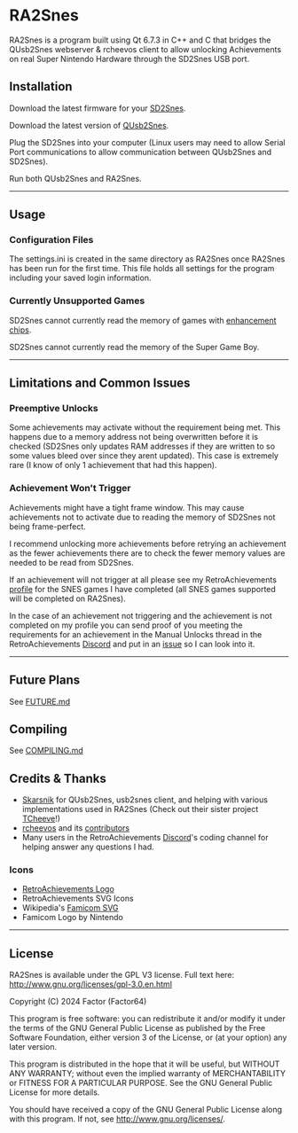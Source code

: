 # RA2Snes

RA2Snes is a program built using Qt 6.7.3 in C++ and C that bridges the QUsb2Snes webserver & rcheevos client to allow unlocking Achievements on real Super Nintendo Hardware through the SD2Snes USB port.

## Installation 

Download the latest firmware for your [SD2Snes](https://sd2snes.de/blog/downloads).

Download the latest version of [QUsb2Snes](https://github.com/Skarsnik/QUsb2snes/releases).

Plug the SD2Snes into your computer (Linux users may need to allow Serial Port communications to allow communication between QUsb2Snes and SD2Snes).

Run both QUsb2Snes and RA2Snes.

---

## Usage

### Configuration Files

The settings.ini is created in the same directory as RA2Snes once RA2Snes has been run for the first time. This file holds all settings for the program including your saved login information.

### Currently Unsupported Games

SD2Snes cannot currently read the memory of games with [enhancement chips](https://en.wikipedia.org/wiki/List_of_Super_NES_enhancement_chips).

SD2Snes cannot currently read the memory of the Super Game Boy.

---

## Limitations and Common Issues

### Preemptive Unlocks

Some achievements may activate without the requirement being met. This happens due to a memory address not being overwritten before it is checked (SD2Snes only updates RAM addresses if they are written to so some values bleed over since they arent updated). This case is extremely rare (I know of only 1 achievement that had this happen).

### Achievement Won't Trigger

Achievements might have a tight frame window. This may cause achievements not to activate due to reading the memory of SD2Snes not being frame-perfect. 

I recommend unlocking more achievements before retrying an achievement as the fewer achievements there are to check the fewer memory values are needed to be read from SD2Snes.

If an achievement will not trigger at all please see my RetroAchievements [profile](https://retroachievements.org/user/Factor64) for the SNES games I have completed (all SNES games supported will be completed on RA2Snes).

In the case of an achievement not triggering and the achievement is not completed on my profile you can send proof of you meeting the requirements for an achievement in the Manual Unlocks thread in the RetroAchievements [Discord](https://discord.gg/dq2E4hE) and put in an [issue](https://github.com/Factor-64/ra2snes/issues) so I can look into it.

---

## Future Plans

See [FUTURE.md](FUTURE.md)

## Compiling

See [COMPILING.md](COMPILING.md)

## Credits & Thanks

* [Skarsnik](https://github.com/Skarsnik) for QUsb2Snes, usb2snes client, and helping with various implementations used in RA2Snes (Check out their sister project [TCheeve](https://github.com/Skarsnik/TCheeve)!)
* [rcheevos](https://github.com/RetroAchievements/rcheevos) and its [contributors](https://github.com/RetroAchievements/rcheevos/graphs/contributors)
* Many users in the RetroAchievements [Discord](https://discord.gg/dq2E4hE)'s coding channel for helping answer any questions I had.

### Icons

* [RetroAchievements Logo](https://retroachievements.org/)
* RetroAchievements SVG Icons
* Wikipedia's [Famicom SVG](https://en.wikipedia.org/wiki/File:Super_Famicom_logo.svg)
* Famicom Logo by Nintendo

---

## License

RA2Snes is available under the GPL V3 license.  Full text here: <http://www.gnu.org/licenses/gpl-3.0.en.html>

Copyright (C) 2024 Factor (Factor64)

This program is free software: you can redistribute it and/or modify
it under the terms of the GNU General Public License as published by
the Free Software Foundation, either version 3 of the License, or
(at your option) any later version.

This program is distributed in the hope that it will be useful,
but WITHOUT ANY WARRANTY; without even the implied warranty of
MERCHANTABILITY or FITNESS FOR A PARTICULAR PURPOSE.  See the
GNU General Public License for more details.

You should have received a copy of the GNU General Public License
along with this program.  If not, see <http://www.gnu.org/licenses/>.
